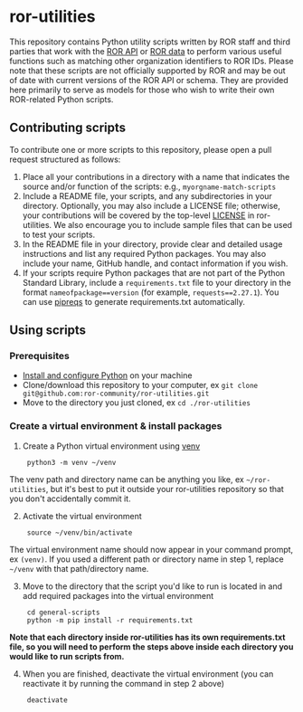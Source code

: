 # ror-utilities
This repository contains Python utility scripts written by ROR staff and third parties that work with the [ROR API](https://github.com/ror-community/ror-api) or [ROR data](https://github.com/ror-community/ror-data) to perform various useful functions such as matching other organization identifiers to ROR IDs. Please note that these scripts are not officially supported by ROR and may be out of date with current versions of the ROR API or schema. They are provided here primarily to serve as models for those who wish to write their own ROR-related Python scripts.

## Contributing scripts
To contribute one or more scripts to this repository, please open a pull request structured as follows:

1. Place all your contributions in a directory with a name that indicates the source and/or function of the scripts: e.g., ```myorgname-match-scripts```
2. Include a README file, your scripts, and any subdirectories in your directory. Optionally, you may also include a LICENSE file; otherwise, your contributions will be covered by the top-level [LICENSE](LICENSE) in ror-utilities. We also encourage you to include sample files that can be used to test your scripts.
3. In the README file in your directory, provide clear and detailed usage instructions and list any required Python packages. You may also include your name, GitHub handle, and contact information if you wish.
4. If your scripts require Python packages that are not part of the Python Standard Library, include a ```requirements.txt``` file to your directory in the format ```nameofpackage==version``` (for example, ```requests==2.27.1```). You can use [pipreqs](https://github.com/bndr/pipreqs) to generate requirements.txt automatically.

## Using scripts

### Prerequisites

- [Install and configure Python](https://wiki.python.org/moin/BeginnersGuide/Download) on your machine
- Clone/download this repository to your computer, ex ```git clone git@github.com:ror-community/ror-utilities.git```
- Move to the directory you just cloned, ex ```cd ./ror-utilities```

### Create a virtual environment & install packages

1. Create a Python virtual environment using [venv](https://docs.python.org/3/library/venv.html)

        python3 -m venv ~/venv

The venv path and directory name can be anything you like, ex ```~/ror-utilities```, but it's best to put it outside your ror-utilities repository so that you don't accidentally commit it.

2. Activate the virtual environment

        source ~/venv/bin/activate

The virtual environment name should now appear in your command prompt, ex ```(venv)```. If you used a different path or directory name in step 1, replace ```~/venv``` with that path/directory name.

3. Move to the directory that the script you'd like to run is located in and add required packages into the virtual environment

        cd general-scripts
        python -m pip install -r requirements.txt

**Note that each directory inside ror-utilities has its own requirements.txt file, so you will need to perform the steps above inside each directory you would like to run scripts from.**

4. When you are finished, deactivate the virtual environment (you can reactivate it by running the command in step 2 above)

        deactivate


